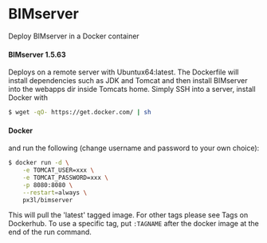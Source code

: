# BIMserver

Deploy BIMserver in a Docker container

#### BIMserver 1.5.63

Deploys on a remote server with Ubuntux64:latest. The Dockerfile will install dependencies such as JDK and Tomcat and then install BIMserver into the webapps dir inside Tomcats home. Simply SSH into a server, install Docker with

```bash
$ wget -qO- https://get.docker.com/ | sh
```

#### Docker

and run the following (change username and password to your own choice):

```bash
$ docker run -d \
	-e TOMCAT_USER=xxx \
	-e TOMCAT_PASSWORD=xxx \
	-p 8080:8080 \
	--restart=always \
	px3l/bimserver
```

This will pull the 'latest' tagged image. For other tags please see Tags on Dockerhub. To use a specific tag, put `:TAGNAME` after the docker image at the end of the run command.